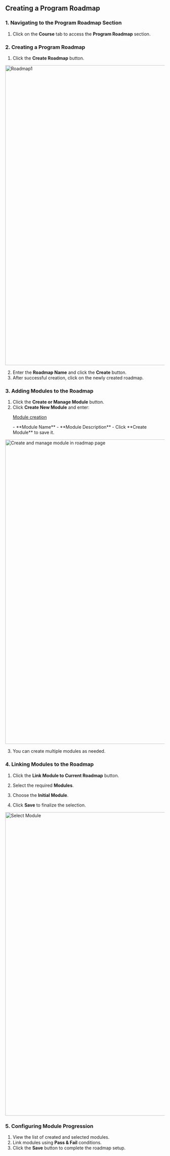 ## **Creating a Program Roadmap**  

### **1. Navigating to the Program Roadmap Section**  
1. Click on the **Course** tab to access the **Program Roadmap** section.  

### **2. Creating a Program Roadmap**  
1. Click the **Create Roadmap** button.
<img width="945" alt="Roadmap1" src="https://github.com/user-attachments/assets/9d7ccef3-a85b-49c8-95a2-22882bf2ca3a" />

2. Enter the **Roadmap Name** and click the **Create** button.  
3. After successful creation, click on the newly created roadmap.  

### **3. Adding Modules to the Roadmap**  
1. Click the **Create or Manage Module** button.  
2. Click **Create New Module** and enter:
   <p><a href="/Module">Module creation </a></p> 
   - **Module Name**  
   - **Module Description**  
   - Click **Create Module** to save it. 
   
<img width="959" alt="Create and manage module in roadmap page" src="https://github.com/user-attachments/assets/e7115edd-4cca-40db-8574-6ec79a87f0cf" />

3. You can create multiple modules as needed.  

### **4. Linking Modules to the Roadmap**  
1. Click the **Link Module to Current Roadmap** button.
  
2. Select the required **Modules**.  
3. Choose the **Initial Module**.  
4. Click **Save** to finalize the selection.  
<img width="956" alt="Select Module" src="https://github.com/user-attachments/assets/f97cfda2-8eda-43be-9402-c03a76d5a030" />

### **5. Configuring Module Progression**  
1. View the list of created and selected modules.  
2. Link modules using **Pass & Fail** conditions.  
3. Click the **Save** button to complete the roadmap setup.  
